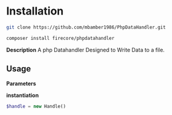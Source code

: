 # Installation 

```sh
git clone https://github.com/mbamber1986/PhpDataHandler.git
```
```sh
composer install firecore/phpdatahandler
```

**Description**
A php Datahandler Designed to Write Data to a file.



## Usage

**Parameters**

**instantiation** 
```php
$handle = new Handle()
```